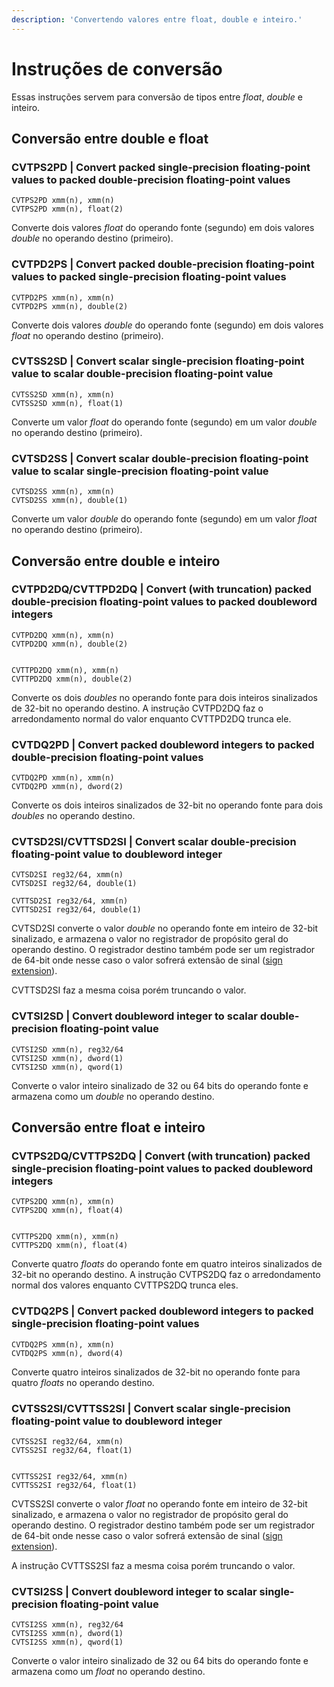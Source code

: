 ```yaml
---
description: 'Convertendo valores entre float, double e inteiro.'
---
```


# Instruções de conversão

Essas instruções servem para conversão de tipos entre _float_, _double_ e inteiro.

## Conversão entre double e float

### CVTPS2PD \| Convert packed single-precision floating-point values to packed double-precision floating-point values

```text
CVTPS2PD xmm(n), xmm(n)
CVTPS2PD xmm(n), float(2)
```

Converte dois valores _float_ do operando fonte \(segundo\) em dois valores _double_ no operando destino \(primeiro\).

### CVTPD2PS \| Convert packed double-precision floating-point values to packed single-precision floating-point values

```text
CVTPD2PS xmm(n), xmm(n)
CVTPD2PS xmm(n), double(2)
```

Converte dois valores _double_ do operando fonte \(segundo\) em dois valores _float_ no operando destino \(primeiro\).

### CVTSS2SD \| Convert scalar single-precision floating-point value to scalar double-precision floating-point value

```text
CVTSS2SD xmm(n), xmm(n)
CVTSS2SD xmm(n), float(1)
```

Converte um valor _float_ do operando fonte \(segundo\) em um valor _double_ no operando destino \(primeiro\).

### CVTSD2SS \| Convert scalar double-precision floating-point value to scalar single-precision floating-point value

```text
CVTSD2SS xmm(n), xmm(n)
CVTSD2SS xmm(n), double(1)
```

Converte um valor _double_ do operando fonte \(segundo\) em um valor _float_ no operando destino \(primeiro\).

## Conversão entre double e inteiro

### CVTPD2DQ/CVTTPD2DQ \| Convert \(with truncation\) packed double-precision floating-point values to packed doubleword integers

```text
CVTPD2DQ xmm(n), xmm(n)
CVTPD2DQ xmm(n), double(2)


CVTTPD2DQ xmm(n), xmm(n)
CVTTPD2DQ xmm(n), double(2)
```

Converte os dois _doubles_ no operando fonte para dois inteiros sinalizados de 32-bit no operando destino. A instrução CVTPD2DQ faz o arredondamento normal do valor enquanto CVTTPD2DQ trunca ele.

### CVTDQ2PD \| Convert packed doubleword integers to packed double-precision floating-point values

```text
CVTDQ2PD xmm(n), xmm(n)
CVTDQ2PD xmm(n), dword(2)
```

Converte os dois inteiros sinalizados de 32-bit no operando fonte para dois _doubles_ no operando destino.

### CVTSD2SI/CVTTSD2SI \| Convert scalar double-precision floating-point value to doubleword integer

```text
CVTSD2SI reg32/64, xmm(n)
CVTSD2SI reg32/64, double(1)

CVTTSD2SI reg32/64, xmm(n)
CVTTSD2SI reg32/64, double(1)
```

CVTSD2SI converte o valor _double_ no operando fonte em inteiro de 32-bit sinalizado, e armazena o valor no registrador de propósito geral do operando destino. O registrador destino também pode ser um registrador de 64-bit onde nesse caso o valor sofrerá extensão de sinal \([sign extension](https://en.wikipedia.org/wiki/Sign_extension)\).

CVTTSD2SI faz a mesma coisa porém truncando o valor.

### CVTSI2SD \| Convert doubleword integer to scalar double-precision floating-point value

```text
CVTSI2SD xmm(n), reg32/64
CVTSI2SD xmm(n), dword(1)
CVTSI2SD xmm(n), qword(1)
```

Converte o valor inteiro sinalizado de 32 ou 64 bits do operando fonte e armazena como um _double_ no operando destino.

## Conversão entre float e inteiro

### CVTPS2DQ/CVTTPS2DQ \| Convert \(with truncation\) packed single-precision floating-point values to packed doubleword integers

```text
CVTPS2DQ xmm(n), xmm(n)
CVTPS2DQ xmm(n), float(4)


CVTTPS2DQ xmm(n), xmm(n)
CVTTPS2DQ xmm(n), float(4)
```

Converte quatro _floats_ do operando fonte em quatro inteiros sinalizados de 32-bit no operando destino. A instrução CVTPS2DQ faz o arredondamento normal dos valores enquanto CVTTPS2DQ trunca eles.

### CVTDQ2PS \| Convert packed doubleword integers to packed single-precision floating-point values

```text
CVTDQ2PS xmm(n), xmm(n)
CVTDQ2PS xmm(n), dword(4)
```

Converte quatro inteiros sinalizados de 32-bit no operando fonte para quatro _floats_ no operando destino.

### CVTSS2SI/CVTTSS2SI \| Convert scalar single-precision floating-point value to doubleword integer

```text
CVTSS2SI reg32/64, xmm(n)
CVTSS2SI reg32/64, float(1)


CVTTSS2SI reg32/64, xmm(n)
CVTTSS2SI reg32/64, float(1)
```

CVTSS2SI converte o valor _float_ no operando fonte em inteiro de 32-bit sinalizado, e armazena o valor no registrador de propósito geral do operando destino. O registrador destino também pode ser um registrador de 64-bit onde nesse caso o valor sofrerá extensão de sinal \([sign extension](https://en.wikipedia.org/wiki/Sign_extension)\).

A instrução CVTTSS2SI faz a mesma coisa porém truncando o valor.

### CVTSI2SS \| Convert doubleword integer to scalar single-precision floating-point value

```text
CVTSI2SS xmm(n), reg32/64
CVTSI2SS xmm(n), dword(1)
CVTSI2SS xmm(n), qword(1)
```

Converte o valor inteiro sinalizado de 32 ou 64 bits do operando fonte e armazena como um _float_ no operando destino.

